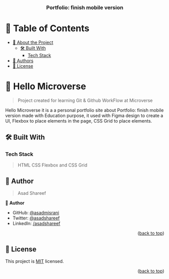 <a id="readme-top"></a>

<!--
HOW TO USE:
This is an example of how you may give instructions on setting up your project locally.

Modify this file to match your project and remove sections that don't apply.

REQUIRED SECTIONS:
- Table of Contents
- About the Project
  - Built With
  - Live Demo
- Getting Started
- Authors
- Future Features
- Contributing
- Show your support
- Acknowledgements
- License

OPTIONAL SECTIONS:
- FAQ

After you're finished please remove all the comments and instructions!
-->

<div align="center">

  <h3><b>Portfolio: finish mobile version</b></h3>

</div>

<!-- TABLE OF CONTENTS -->

# 📗 Table of Contents

- [📖 About the Project](#about-project)
  - [🛠 Built With](#built-with)
    - [Tech Stack](#tech-stack)
- [👥 Authors](#authors)
- [📝 License](#license)

<!-- PROJECT DESCRIPTION -->

# 📖 Hello Microverse <a id="about-project"></a>

> Project created for learning Git & Github WorkFlow at Microverse

Hello Microverse it is a a personal portfolio site about Portfolio: finish mobile version made with Education purpose, it used with Figma design to create a UI, Flexbox to place elements in the page, CSS Grid to place elements.

## 🛠 Built With <a id="built-with"></a>

### Tech Stack <a id="tech-stack"></a>

> HTML CSS Flexbox and CSS Grid

<!-- Features -->

<!-- AUTHORS -->

## 👥 Author <a id="authors"></a>

> Asad Shareef

👤 **Author**

- GitHub: [@asadmisrani](https://github.com/asadmisrani)
- Twitter: [@asadshareef](https://twitter.com/asadshareef)
- LinkedIn: [/asadshareef](https://linkedin.com/in/asadshareef)

<p align="right">(<a href="#readme-top">back to top</a>)</p>

<!-- FUTURE FEATURES -->

<!-- LICENSE -->

## 📝 License <a id="license"></a>

This project is [MIT](./LICENSE) licensed.

<p align="right">(<a href="#readme-top">back to top</a>)</p>
